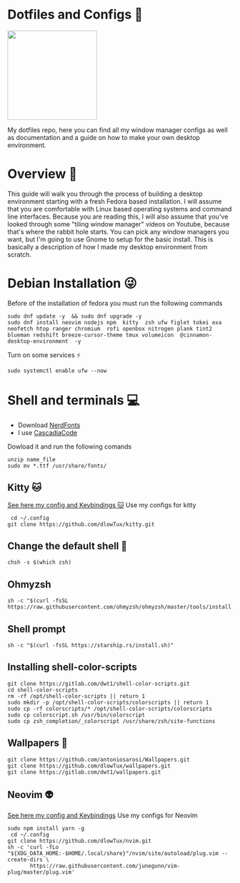 # Dotfiles and Configs 🐧
<img src="https://i.postimg.cc/5N6FNXQv/thumb-1920-108672.gif" width="200" height="200">                                   

My dotfiles repo, here you can find all my window manager configs as well as documentation and a guide on how to make your own desktop environment. 
# Overview 🤖

This guide will walk you through the process of building a desktop environment starting with a fresh Fedora based installation. I will assume that you are comfortable with Linux based operating systems and command line interfaces. Because you are reading this, I will also assume that you've looked through some "tiling window manager" videos on Youtube, because that's where the rabbit hole starts. You can pick any window managers you want, but I'm going to use Gnome to setup for the basic install. This is basically a description of how I made my desktop environment from scratch.

# Debian Installation 😜
Before of the installation of fedora you must run the following commands
```
sudo dnf update -y  && sudo dnf upgrade -y
sudo dnf install neovim nodejs npm  kitty  zsh ufw figlet tokei exa neofetch htop ranger chromium  rofi openbox nitrogen plank tint2  blueman redshift breeze-cursor-theme tmux volumeicon  @cinnamon-desktop-environment  -y

```
Turn on some services ⚡

```
sudo systemctl enable ufw --now

```
# Shell and terminals 💻
- Download  [NerdFonts](https://www.nerdfonts.com/font-downloads) 
- I use  [CascadiaCode](https://github.com/ryanoasis/nerd-fonts/releases/download/v2.1.0/CascadiaCode.zip)   

Dowload it and run the following comands
```
unzip name_file
sudo mv *.ttf /usr/share/fonts/
```
## Kitty 🐱
[See here my config and Keybindings 🐱](https://github.com/dlowTux/kitty)
Use my configs for kitty 
```
 cd ~/.config 
git clone https://github.com/dlowTux/kitty.git
```

## Change the default shell 👻
```
chsh -s $(which zsh)
```
## Ohmyzsh
```
sh -c "$(curl -fsSL https://raw.githubusercontent.com/ohmyzsh/ohmyzsh/master/tools/install.sh)"
```
## Shell prompt
```
sh -c "$(curl -fsSL https://starship.rs/install.sh)"
```
## Installing shell-color-scripts
```
git clone https://gitlab.com/dwt1/shell-color-scripts.git
cd shell-color-scripts
rm -rf /opt/shell-color-scripts || return 1
sudo mkdir -p /opt/shell-color-scripts/colorscripts || return 1
sudo cp -rf colorscripts/* /opt/shell-color-scripts/colorscripts
sudo cp colorscript.sh /usr/bin/colorscript
sudo cp zsh_completion/_colorscript /usr/share/zsh/site-functions

```
## Wallpapers 🐻
```
git clone https://github.com/antoniosarosi/Wallpapers.git
git clone https://github.com/dlowTux/wallpapers.git
git clone https://gitlab.com/dwt1/wallpapers.git
```

## Neovim 👽
[See here my config and Keybindings](https://github.com/dlowTux/nvim)
Use my configs for Neovim 
```
sudo npm install yarn -g
 cd ~/.config 
git clone https://github.com/dlowTux/nvim.git
sh -c 'curl -fLo "${XDG_DATA_HOME:-$HOME/.local/share}"/nvim/site/autoload/plug.vim --create-dirs \
       https://raw.githubusercontent.com/junegunn/vim-plug/master/plug.vim'
 

```

